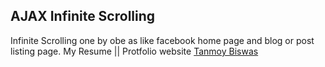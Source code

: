 ## AJAX Infinite Scrolling
Infinite Scrolling one by obe as like facebook home page and blog or post listing page.
My Resume || Protfolio website [Tanmoy Biswas](http://tanmoyb.com/)